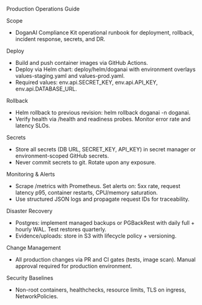Production Operations Guide

Scope
- DoganAI Compliance Kit operational runbook for deployment, rollback, incident response, secrets, and DR.

Deploy
- Build and push container images via GitHub Actions.
- Deploy via Helm chart: deploy/helm/doganai with environment overlays values-staging.yaml and values-prod.yaml.
- Required values: env.api.SECRET_KEY, env.api.API_KEY, env.api.DATABASE_URL.

Rollback
- Helm rollback to previous revision: helm rollback doganai <rev> -n doganai.
- Verify health via /health and readiness probes. Monitor error rate and latency SLOs.

Secrets
- Store all secrets (DB URL, SECRET_KEY, API_KEY) in secret manager or environment-scoped GitHub secrets.
- Never commit secrets to git. Rotate upon any exposure.

Monitoring & Alerts
- Scrape /metrics with Prometheus. Set alerts on: 5xx rate, request latency p95, container restarts, CPU/memory saturation.
- Use structured JSON logs and propagate request IDs for traceability.

Disaster Recovery
- Postgres: implement managed backups or PGBackRest with daily full + hourly WAL. Test restores quarterly.
- Evidence/uploads: store in S3 with lifecycle policy + versioning.

Change Management
- All production changes via PR and CI gates (tests, image scan). Manual approval required for production environment.

Security Baselines
- Non-root containers, healthchecks, resource limits, TLS on ingress, NetworkPolicies.

